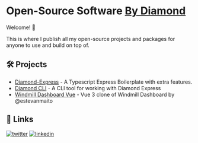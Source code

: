 
# Open-Source Software [By Diamond](https://twitter.com/dmdboi)

Welcome! 👋  

This is where I publish all my open-source projects and packages for anyone to use and build on top of.

## 🛠️ Projects

- [Diamond-Express](https://github.com/ByDiamondHQ/diamond-express) - A Typescript Express Boilerplate with extra features.  
- [Diamond CLI](https://github.com/ByDiamondHQ/diamond-cli) - A CLI tool for working with Diamond Express
- [Windmill Dashboard Vue](https://github.com/ByDiamondHQ/windmill-dashboard-vue3) - Vue 3 clone of Windmill Dashboard by @estevanmaito

## 🔗 Links
[![twitter](https://img.shields.io/badge/twitter-1DA1F2?style=for-the-badge&logo=twitter&logoColor=white)](https://twitter.com/dmdboi)
[![linkedin](https://img.shields.io/badge/linkedin-0A66C2?style=for-the-badge&logo=linkedin&logoColor=white)](https://www.linkedin.com/in/max-diamond-09ba9719a/)

